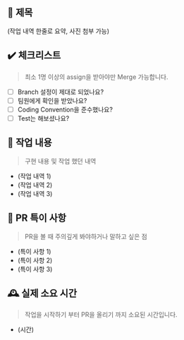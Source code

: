 ## :bookmark_tabs: 제목

(작업 내역 한줄로 요약, 사진 첨부 가능)

## :heavy_check_mark: 체크리스트

> 최소 1명 이상의 assign을 받아야만 Merge 가능합니다.

- [ ] Branch 설정이 제대로 되었나요?
- [ ] 팀원에게 확인을 받았나요?
- [ ] Coding Convention을 준수했나요?
- [ ] Test는 해보셨나요?

## :speech_balloon: 작업 내용

> 구현 내용 및 작업 했던 내역

- (작업 내역 1)
- (작업 내역 2)
- (작업 내역 3)

## :construction: PR 특이 사항

> PR을 볼 때 주의깊게 봐야하거나 말하고 싶은 점

- (특이 사항 1)
- (특이 사항 2)
- (특이 사항 3)

## 🕰 실제 소요 시간

> 작업을 시작하기 부터 PR을 올리기 까지 소요된 시간입니다.

- (시간)
